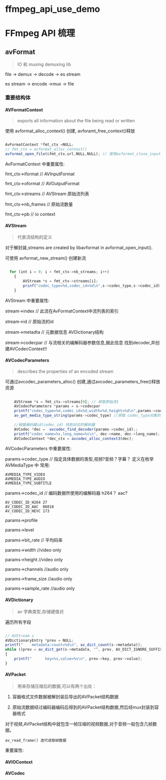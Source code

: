 # ffmpeg_api_use_demo


# FFmpeg API 梳理


## avFormat

> IO 和 muxing demuxing lib

file -> demux -> decode -> es stream

es stream -> encode ->mux -> file


### 重要结构体

#### AVFormatContext

> exports all information about the file being read or written

使用 avformat_alloc_context() 创建, avforamt_free_context()释放

```javascript

AvFormatContext *fmt_ctx =NULL;
// fmt_ctx = avformat_alloc_context()
avformat_open_file(&fmt_ctx,url,NULL,NULL); // 使用avformat_close_input() close

```

AvFormatContext 中重要属性:

fmt_ctx->iformat // AVInputFormat

fmt_ctx->oformat // AVOutputFormat

fmt_ctx->streams // AVStream 原始流列表

fmt_ctx->nb_frames // 原始流数量

fmt_ctx->pb // io context

#### AVStream

> 代表流结构的定义

对于解封装,streams are created by libavformat in avformat_open_input().

可使用 avformat_new_stream() 创建新流

```javascript

  for (int i = 0; i < fmt_ctx->nb_streams; i++)
    {
        AVStream *s = fmt_ctx->streams[i]; 
        prinf("codec_type=%d,codec_id=%d\n",s->codec_type,s->codec_id);
    }

```

AVStream 中重要属性:

stream->index // 此流在AvFormatContext中流列表的索引

stream->id // 原始流的id

stream->metadta // 元数据信息  AVDictionary结构

stream->codecpar // 与流相关的编解码器参数信息,据此信息 找到decoder,并创建AVCodecContext!!

#### AVCodecParameters

> describes the properties of an encoded stream

可通过avcodec_parameters_alloc() 创建,通过avcodec_parameters_free()释放资源

```javascript
        
    AVStream *s = fmt_ctx->streams[0]; // 获取原始流1
    AVCodecParameters *params = s->codecpar
    printf("codec_type=%d,codec_id=%d,width=%d,height=%d\n",params->codec_type,params->codec_id,params->width,params->height);
    av_get_media_type_string(params->codec_type) //获取 codec_type对象的字符串表示
   
    //根据编码器id(codec_id) 找到对应的解码器
    AVCodec *dec =  avcodec_find_decoder(params->codec_id);;
    printf("codec name=%s,long_name=%s\n", dec->name, dec->long_name);
    AVCodecContext *dec_ctx = avcodec_alloc_context3(dec);
```


AVCodecParameters 中重要属性:

params->codec_type // 指定具体数据的类型,视频?音频？字幕？ 定义在枚举 AVMediaType 中
常用:
```
AVMEDIA_TYPE_VIDEO  
AVMEDIA_TYPE_AUDIO  
AVMEDIA_TYPE_SUBTITLE  

```

params->codec_id // 编码数据所使用的编解码器 h264？ aac?
```
AV_CODEC_ID_H264 27
AV_CODEC_ID_AAC  86018
AV_CODEC_ID_HEVC 173
```

params->profile

params->level

params->bit_rate   // 平均码率

params->width      //video only

params->height     //video only

params->channels   //audio only

params->frame_size  //audio only

params->sample_rate //audio only


#### AVDictionary

> av 字典类型,存储键值对

遍历所有字段

```javascript

// AVStream s
AVDictionaryEntry *prev = NULL;
printf("    metadata:count=%d\n", av_dict_count(s->metadata));
while ((prev = av_dict_get(s->metadata, "", prev, AV_DICT_IGNORE_SUFFIX)) != NULL)
{
    printf("      key=%s,value=%s\n", prev->key, prev->value);
}
```

#### AVPacket

> 用来存储压缩后的数据,可以有两个出处：

1. 容器格式文件数据被解封装后导出的AVPacket结构数据 

2. 原始流数据经过编码器编码后得到的AVPacket结构数据,然后经mux封装到容器格式

对于视频,AVPacket结构中就包含一帧压缩的视频数据,对于音频一般包含几帧数据。

```
av_read_frame() 迭代读取帧数据
```

重要属性:



#### AVIOContext

#### AVCodec
